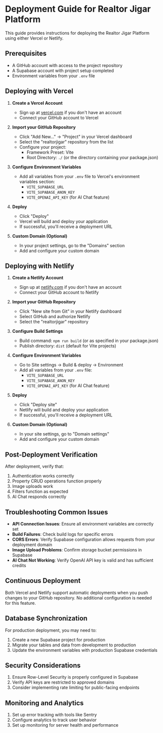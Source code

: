 # Deployment Guide for Realtor Jigar Platform

This guide provides instructions for deploying the Realtor Jigar Platform using either Vercel or Netlify.

## Prerequisites
- A GitHub account with access to the project repository
- A Supabase account with project setup completed
- Environment variables from your `.env` file

## Deploying with Vercel

1. **Create a Vercel Account**
   - Sign up at [vercel.com](https://vercel.com) if you don't have an account
   - Connect your GitHub account to Vercel

2. **Import your GitHub Repository**
   - Click "Add New..." → "Project" in your Vercel dashboard
   - Select the "realtorjigar" repository from the list
   - Configure your project:
     - Framework Preset: Vite
     - Root Directory: `./` (or the directory containing your package.json)

3. **Configure Environment Variables**
   - Add all variables from your `.env` file to Vercel's environment variables section:
     - `VITE_SUPABASE_URL`
     - `VITE_SUPABASE_ANON_KEY`
     - `VITE_OPENAI_API_KEY` (for AI Chat feature)

4. **Deploy**
   - Click "Deploy"
   - Vercel will build and deploy your application
   - If successful, you'll receive a deployment URL

5. **Custom Domain (Optional)**
   - In your project settings, go to the "Domains" section
   - Add and configure your custom domain

## Deploying with Netlify

1. **Create a Netlify Account**
   - Sign up at [netlify.com](https://netlify.com) if you don't have an account
   - Connect your GitHub account to Netlify

2. **Import your GitHub Repository**
   - Click "New site from Git" in your Netlify dashboard
   - Select GitHub and authorize Netlify
   - Select the "realtorjigar" repository

3. **Configure Build Settings**
   - Build command: `npm run build` (or as specified in your package.json)
   - Publish directory: `dist` (default for Vite projects)

4. **Configure Environment Variables**
   - Go to Site settings → Build & deploy → Environment
   - Add all variables from your `.env` file:
     - `VITE_SUPABASE_URL`
     - `VITE_SUPABASE_ANON_KEY`
     - `VITE_OPENAI_API_KEY` (for AI Chat feature)

5. **Deploy**
   - Click "Deploy site"
   - Netlify will build and deploy your application
   - If successful, you'll receive a deployment URL

6. **Custom Domain (Optional)**
   - In your site settings, go to "Domain settings"
   - Add and configure your custom domain

## Post-Deployment Verification

After deployment, verify that:

1. Authentication works correctly
2. Property CRUD operations function properly
3. Image uploads work
4. Filters function as expected
5. AI Chat responds correctly

## Troubleshooting Common Issues

- **API Connection Issues**: Ensure all environment variables are correctly set
- **Build Failures**: Check build logs for specific errors
- **CORS Errors**: Verify Supabase configuration allows requests from your deployment domain
- **Image Upload Problems**: Confirm storage bucket permissions in Supabase
- **AI Chat Not Working**: Verify OpenAI API key is valid and has sufficient credits

## Continuous Deployment

Both Vercel and Netlify support automatic deployments when you push changes to your GitHub repository. No additional configuration is needed for this feature.

## Database Synchronization

For production deployment, you may need to:

1. Create a new Supabase project for production
2. Migrate your tables and data from development to production
3. Update the environment variables with production Supabase credentials

## Security Considerations

1. Ensure Row-Level Security is properly configured in Supabase
2. Verify API keys are restricted to approved domains
3. Consider implementing rate limiting for public-facing endpoints

## Monitoring and Analytics

1. Set up error tracking with tools like Sentry
2. Configure analytics to track user behavior
3. Set up monitoring for server health and performance
